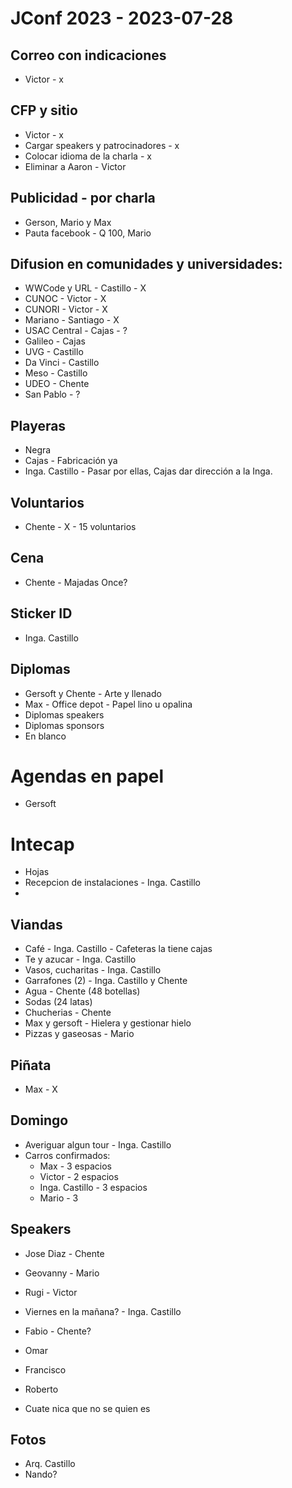 # JConf 2023 - 2023-07-28

## Correo con indicaciones

* Victor - x

## CFP y sitio

* Victor - x
* Cargar speakers y patrocinadores - x
* Colocar idioma de la charla - x
* Eliminar a Aaron - Victor

## Publicidad - por charla

* Gerson, Mario y Max
* Pauta facebook - Q 100, Mario

## Difusion en comunidades y universidades:

* WWCode y URL - Castillo - X
* CUNOC - Victor - X
* CUNORI - Victor - X
* Mariano - Santiago - X
* USAC Central - Cajas - ?
* Galileo - Cajas 
* UVG - Castillo
* Da Vinci - Castillo
* Meso - Castillo
* UDEO - Chente
* San Pablo - ?

## Playeras

* Negra
* Cajas - Fabricación ya
* Inga. Castillo - Pasar por ellas, Cajas dar dirección a la Inga.

## Voluntarios

* Chente - X - 15 voluntarios

## Cena

* Chente - Majadas Once?

## Sticker ID

* Inga. Castillo

## Diplomas

* Gersoft y Chente - Arte y llenado
* Max - Office depot - Papel lino u opalina
* Diplomas speakers
* Diplomas sponsors
* En blanco

# Agendas en papel

* Gersoft 

# Intecap

* Hojas
* Recepcion de instalaciones - Inga. Castillo
* 

## Viandas

* Café - Inga. Castillo - Cafeteras la tiene cajas
* Te y azucar - Inga. Castillo
* Vasos, cucharitas - Inga. Castillo
* Garrafones (2) - Inga. Castillo y Chente
* Agua - Chente (48 botellas)
* Sodas (24 latas)
* Chucherias - Chente
* Max y gersoft - Hielera y gestionar hielo
* Pizzas y gaseosas - Mario

## Piñata

* Max - X

## Domingo

* Averiguar algun tour - Inga. Castillo
* Carros confirmados:
  * Max - 3 espacios
  * Victor - 2 espacios
  * Inga. Castillo - 3 espacios
  * Mario - 3

## Speakers
* Jose Diaz - Chente
* Geovanny - Mario
* Rugi - Victor
* Viernes en la mañana? - Inga. Castillo
* Fabio - Chente?

* Omar
* Francisco
* Roberto
* Cuate nica que no se quien es

## Fotos

* Arq. Castillo
* Nando?
